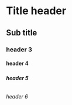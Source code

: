 # <h1> Title header </h1>
## <h2> Sub title </h2>
### <h3> header 3 </h3>
#### <h4> header 4 </h4>
##### <h5> header 5 </h5>
###### <h6> header 6 </h6>
